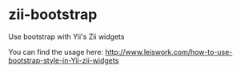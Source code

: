 zii-bootstrap
=============

Use bootstrap with Yii's Zii widgets

You can find the usage here:
http://www.leiswork.com/how-to-use-bootstrap-style-in-Yii-zii-widgets
